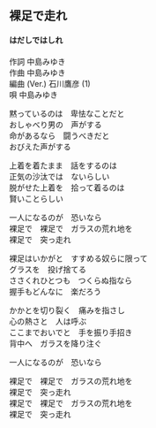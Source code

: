 ## 裸足で走れ
#### はだしではしれ

作詞  中島みゆき  
作曲  中島みゆき  
編曲 (Ver.)  石川鷹彦 (1)  
唄    中島みゆき  


黙っているのは　卑怯なことだと  
おしゃべり男の　声がする  
命があるなら　闘うべきだと  
おびえた声がする  
  
上着を着たまま　話をするのは  
正気の沙汰では　ないらしい  
脱がせた上着を　拾って着るのは  
賢いことらしい  
  
一人になるのが　恐いなら  
裸足で　裸足で　ガラスの荒れ地を  
裸足で　突っ走れ  
  
裸足はいかがと　すすめる奴らに限って  
グラスを　投げ捨てる  
ささくれひとつも　つくらぬ指なら  
握手もどんなに　楽だろう  
  
かかとを切り裂く　痛みを指さし  
心の熱さと　人は呼ぶ  
ここまでおいでと　手を振り手招き  
背中へ　ガラスを降り注ぐ  
  
一人になるのが　恐いなら  
  
裸足で　裸足で　ガラスの荒れ地を  
裸足で　突っ走れ  
裸足で　裸足で　ガラスの荒れ地を  
裸足で　突っ走れ  